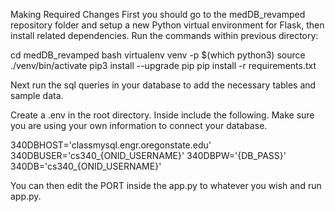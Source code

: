 Making Required Changes
First you should go to the medDB_revamped repository folder and setup a new Python virtual environment for Flask, 
then install related dependencies. Run the commands within previous directory:

cd medDB_revamped
bash
virtualenv venv -p $(which python3) 
source ./venv/bin/activate
pip3 install --upgrade pip
pip install -r requirements.txt

Next run the sql queries in your database to add the necessary tables and sample data.

Create a .env in the root directory. Inside include the following. Make sure you are using your own information to 
connect your database.

340DBHOST='classmysql.engr.oregonstate.edu'
340DBUSER='cs340_{ONID_USERNAME}'
340DBPW='{DB_PASS}'
340DB='cs340_{ONID_USERNAME}'

You can then edit the PORT inside the app.py to whatever you wish and run app.py.